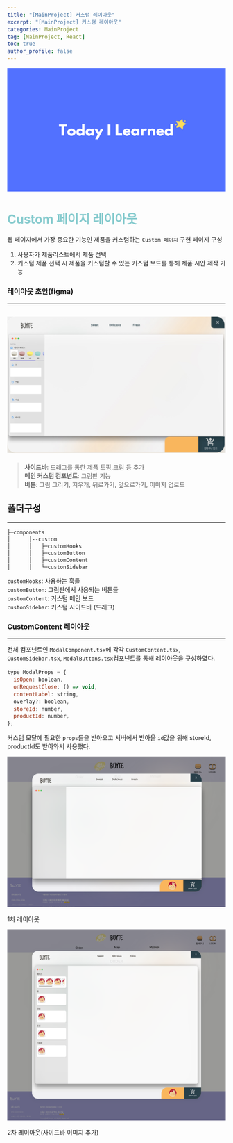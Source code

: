 ```yaml
---
title: "[MainProject] 커스텀 레이아웃"
excerpt: "[MainProject] 커스텀 레이아웃"
categories: MainProject
tag: [MainProject, React]
toc: true
author_profile: false
---
```


<div style="text-align: center;">
<img src="/assets/images/til.png" alt="til" />
</div>

# <span style='color:RGB(135, 203, 206)'> Custom 페이지 레이아웃

웹 페이지에서 가장 중요한 기능인 제품을 커스텀하는 `Custom 페이지` 구현
페이지 구성

1. 사용자가 제품리스트에서 제품 선택
2. 커스텀 제품 선택 시 제품을 커스텀할 수 있는 커스텀 보드를 통해 제품 시안 제작 가능

### 레이아웃 초안(figma)

---

## <img src="/assets/images/2023-07-15/custom_first.jpg" alt="til" />

> **사이드바**: 드래그를 통한 제품 토핑,크림 등 추가 <br/>**메인 커스텀 컴포넌트**: 그림판 기능 <br/> **버튼**: 그림 그리기, 지우개, 뒤로가기, 앞으로가기, 이미지 업로드

## 폴더구성

---

```
├─components
│      │--custom
│      │   ├─customHooks
│      │   ├─customButton
│      │   ├─customContent
│      │   └─custonSidebar

```

`customHooks`: 사용하는 훅들  
`customButton`: 그림판에서 사용되는 버튼들<br/>
`customContent`: 커스텀 메인 보드<br/>
`custonSidebar`: 커스텀 사이드바 (드래그)

### CustomContent 레이아웃

---

전체 컴포넌트인 `ModalComponent.tsx`에 각각 `CustomContent.tsx`, `CustomSidebar.tsx`, `ModalButtons.tsx`컴포넌트를 통해 레이아웃을 구성하였다.

```js
type ModalProps = {
  isOpen: boolean,
  onRequestClose: () => void,
  contentLabel: string,
  overlay?: boolean,
  storeId: number,
  productId: number,
};
```

커스텀 모달에 필요한 `props`들을 받아오고 서버에서 받아올 `id`값을 위해 storeId, productId도 받아와서 사용했다.

<img src="/assets/images/2023-07-15/custom_frame1.png" alt="til" />

1차 레이아웃

<img src="/assets/images/2023-07-15/custom_frame2.png" alt="til" />

2차 레이아웃(사이드바 이미지 추가)

